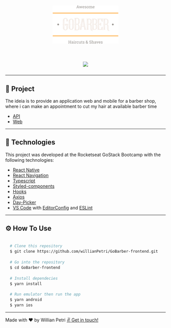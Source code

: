 <h1 align="center">
  <img src="./src/assets/logo.png">
</h1>

<h1 align="center">
  <img src="./.github/GoBarberMobile.gif">
</h1>

---

## 📁 Project

The ideia is to provide an application web and mobile for a barber shop, where i can make an appointment to cut my hair at available barber time

- [API](https://github.com/willianPetri/GoBarber-backend)
- [Web](https://github.com/willianPetri/GoBarber-frontend)
---

## 🚀 Technologies

This project was developed at the Rocketseat GoStack Bootcamp with the following technologies:

- [React Native](https://reactjs.org)
- [React Navigation](https://github.com/jquense/yup)
- [Typescript](https://www.typescriptlang.org/)
- [Styled-components](https://styled-components.com/)
- [Hooks](https://pt-br.reactjs.org/docs/hooks-overview.html)
- [Axios](https://github.com/axios/axios)
- [Day-Picker](https://react-day-picker.js.org/docs/getting-started)
- [VS Code](https://code.visualstudio.com/) with [EditorConfig](https://marketplace.visualstudio.com/items?itemName=EditorConfig.EditorConfig) and [ESLint](https://marketplace.visualstudio.com/items?itemName=dbaeumer.vscode-eslint)

---

## ⚙️ How To Use

```bash

  # Clone this repository
  $ git clone https://github.com/willianPetri/GoBarber-frontend.git

  # Go into the repository
  $ cd GoBarber-frontend

  # Install dependecies
  $ yarn install

  # Run emulator then run the app
  $ yarn android
  $ yarn ios
```

---

Made with ❤ by Willian Petri  [✌ Get in touch!](https://www.linkedin.com/in/willian-petri-84a935135/)
